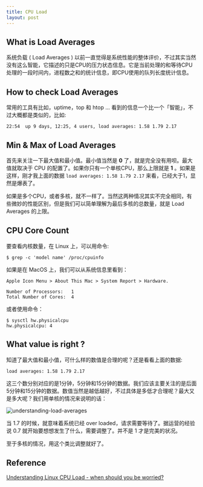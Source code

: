 ```yaml
---
title: CPU Load
layout: post
---
```


## What is Load Averages

系统负载 ( Load Averages ) 以前一直觉得是系统性能的整体评价，不过其实当然没有这么智能，它描述的只是CPU的压力状态信息。它是当前处理的和等待CPU处理的一段时间内，进程数之和的统计信息，即CPU使用的队列长度统计信息。

## How to check Load Averages

常用的工具有比如，uptime，top 和 htop ... 看到的信息一个比一个「智能」，不过大概都是类似的，比如:

```
22:54  up 9 days, 12:25, 4 users, load averages: 1.58 1.79 2.17
```


## Min & Max of Load Averages

首先来关注一下最大值和最小值。最小值当然是 **0** 了，就是完全没有用呗。最大值就取决于 CPU 的配置了。如果你只有一个单核CPU，那么上限就是 **1** 。如果是这样，刚才我上面的数据 ``` load averages: 1.58 1.79 2.17 ``` 来看，已经大于1，显然是爆表了。

如果是多个CPU，或者多核，就不一样了。当然这两种情况其实不完全相同，有些微妙的性能区别，但是我们可以简单理解为最后多核的总数量，就是 Load Averages 的上限。 

## CPU Core Count

要查看内核数量，在 Linux 上，可以用命令:

```
$ grep -c 'model name' /proc/cpuinfo
``` 

如果是在 MacOS 上，我们可以从系统信息里看到：
```
Apple Icon Menu > About This Mac > System Report > Hardware. 

Number of Processors:	1
Total Number of Cores:	4
``` 

或者使用命令：
```  
$ sysctl hw.physicalcpu
hw.physicalcpu: 4
```

## What value is right ?

知道了最大值和最小值，可什么样的数值是合理的呢？还是看看上面的数据:

```
load averages: 1.58 1.79 2.17
```

这三个数分别对应的是1分钟，5分钟和15分钟的数据。我们应该主要关注的是后面5分钟和15分钟的数据。数值当然是越低越好，不过具体是多低才合理呢？最大又是多大呢？我们用单核的情况来说明的话：

![understanding-load-averages](http://villim.github.io/img/2021/understanding-load-averages.png)

当 1.7 的时候，就意味着系统已经 over loaded，请求需要等待了。据运营的经验说 0.7 就开始要想想发生了什么，需要调整了。并不是 1 才是完美的状况。

至于多核的情况，用这个类比调整就好了。


## Reference

[Understanding Linux CPU Load - when should you be worried?](https://scoutapm.com/blog/understanding-load-averages)

